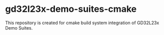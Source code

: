# gd32l23x-demo-suites-cmake
This repository is created for cmake build system integration of GD32L23x Demo Suites.
